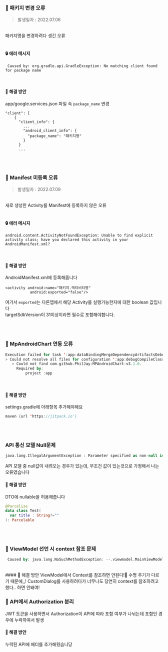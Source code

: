 ### 🐛 패키지 변경 오류
> 발생일자 : 2022.07.06

<br>
패키지명을 변경하려다 생긴 오류<br>
<br>

#### 🔒 에러 메시지
```(kotlin)
 Caused by: org.gradle.api.GradleException: No matching client found for package name
```
<br>

#### 🔑 해결 방안
app/google.services.json 파일 속 `package_name` 변경
```(kotlin)
"client": [
    {
      "client_info": {
        ...
        "android_client_info": {
          "package_name": "패키지명"
        }
      }
      ...
```
<br><br>

### 🐛 Manifest 미등록 오류
> 발생일자 : 2022.07.09

<br>
새로 생성한 Activity를 Manifest에 등록하지 않은 오류
<br><br>

#### 🔒 에러 메시지
```(kotlin)
android.content.ActivityNotFoundException: Unable to find explicit activity class; have you declared this activity in your AndroidManifest.xml?
```
<br>

#### 🔑 해결 방안
AndroidManifest.xml에 등록해줍니다
```(kotlin)
<activity android:name="패키지.액티비티명"
           android:exported="false"/>
```
여기서 `exported`는 다른앱에서 해당 Activity를 실행가능한지에 대한 boolean 값입니다 <br>
targetSdkVersion이 31이상이라면 필수로 포함해야합니다.

<br><Br>

### 🐛 MpAndroidChart 연동 오류
```kotlin
Execution failed for task ':app:dataBindingMergeDependencyArtifactsDebug'.
> Could not resolve all files for configuration ':app:debugCompileClasspath'.
   > Could not find com.github.PhilJay:MPAndroidChart:v3.1.0.
     Required by:
         project :app
```
<br>

#### 🔑 해결 방안
settings.gradle에 아래항목 추가해야해요
```kotlin
maven {url 'https://jitpack.io'}
```
<br><br>

### API 통신 모델 Null문제
```kotlin
java.lang.IllegalArgumentException : Parameter specified as non-null is null
```

API 모델 중 null값이 내려오는 경우가 있는데, 무조건 값이 있는것으로 가정해서 나는 오류였습니다
<br>

#### 🔑 해결 방안
DTO에 nullable을 허용해줍니다
```kotlin
@Parcelize
data class Test(
  var title : String?=""
): Parcelable
```

<br><br>

### 🐛 ViewModel 선언 시 context 참조 문제
```kotlin
 Caused by: java.lang.NoSuchMethodException: --.viewmodel.MainViewModel.<init>
```

<br>
#### 🔑 해결 방안
ViewModel에서 Context를 참조하면 안된다!🚫
수명 주기가 다르기 때문에,,! CustomDialog를 사용하려다가 너무나도 당연히
context를 참조하려고 했다.. 하면 안돼여!

<br>

### 🐛 API에서 Authorization 분리
JWT 토큰을 사용하면서 Authorization이 API에 따라 포함 여부가 나뉘는데
포함인 경우에 누락하여서 발생

#### 🔑 해결 방안
누락된 API에 헤더를 추가해줬습니당
